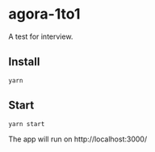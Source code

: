 # agora-1to1

A test for interview.

## Install

```shell
yarn
```

## Start

```shell
yarn start
```

The app will run on http://localhost:3000/
